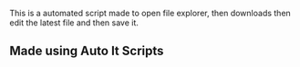 This is a automated script made to open file explorer, then downloads then edit the latest file and then save it.
## Made using Auto It Scripts